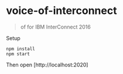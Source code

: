 # voice-of-interconnect

>  of for IBM InterConnect 2016

Setup

```
npm install
npm start
```

Then open [http://localhost:2020]
